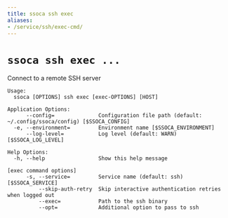 ```yaml
---
title: ssoca ssh exec
aliases:
- /service/ssh/exec-cmd/
---
```


# `ssoca ssh exec ...`

Connect to a remote SSH server

    Usage:
      ssoca [OPTIONS] ssh exec [exec-OPTIONS] [HOST]
    
    Application Options:
          --config=              Configuration file path (default: ~/.config/ssoca/config) [$SSOCA_CONFIG]
      -e, --environment=         Environment name [$SSOCA_ENVIRONMENT]
          --log-level=           Log level (default: WARN) [$SSOCA_LOG_LEVEL]
    
    Help Options:
      -h, --help                 Show this help message
    
    [exec command options]
          -s, --service=         Service name (default: ssh) [$SSOCA_SERVICE]
              --skip-auth-retry  Skip interactive authentication retries when logged out
              --exec=            Path to the ssh binary
              --opt=             Additional option to pass to ssh
    
